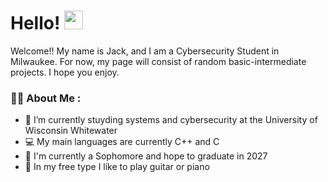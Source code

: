<h1>
  Hello!
  <img src="https://media.giphy.com/media/hvRJCLFzcasrR4ia7z/giphy.gif" width="30px"/>
</h1>

Welcome!! My name is Jack, and I am a Cybersecurity Student in Milwaukee. For now, my page will consist of random basic-intermediate projects. I hope you enjoy.

### 👨‍💻 About Me :
- 🔐 I’m currently stuyding systems and cybersecurity at the University of Wisconsin Whitewater
- 💻 My main languages are currently C++ and C
- 📆 I'm currently a Sophomore and hope to graduate in 2027 
- 🎸 In my free type I like to play guitar or piano
  
